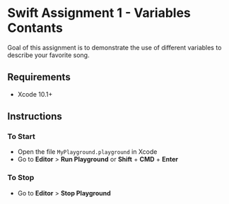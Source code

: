# Swift Assignment 1 - Variables Contants

Goal of this assignment is to demonstrate the use of different variables to describe your favorite song.

## Requirements

- Xcode 10.1+

## Instructions

### To Start

- Open the file `MyPlayground.playground` in Xcode
- Go to **Editor** > **Run Playground** or **Shift** + **CMD** + **Enter**

### To Stop

- Go to **Editor** > **Stop Playground**